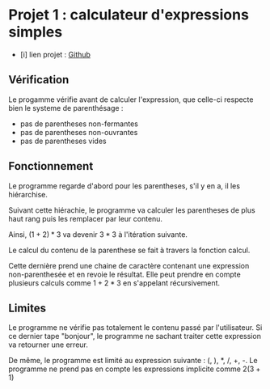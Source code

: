 # Projet 1 : calculateur d'expressions simples

- [i] lien projet : [Github](https://github.com/Spaceiii/expression_calculator/)

## Vérification

Le progamme vérifie avant de calculer l'expression, que celle-ci respecte bien le systeme de parenthésage :

- pas de parentheses non-fermantes
- pas de parentheses non-ouvrantes
- pas de parentheses vides

## Fonctionnement

Le programme regarde d'abord pour les parentheses, s'il y en a, il les hiérarchise.

Suivant cette hiérachie, le programme va calculer les parentheses de plus haut rang puis les remplacer par leur contenu.

Ainsi, $(1+2)*3$ va devenir $3*3$ à l'itération suivante.

Le calcul du contenu de la parenthese se fait à travers la fonction calcul.

Cette dernière prend une chaine de caractère contenant une expression non-parenthesée et en revoie le résultat. Elle peut prendre en compte plusieurs calculs comme $1+2*3$ en s'appelant récursivement.

## Limites 

Le programme ne vérifie pas totalement le contenu passé par l'utilisateur. Si ce dernier tape "bonjour", le programme ne sachant traiter cette expression va retourner une erreur.

De même, le programme est limité au expression suivante : (, ), *, /, +, -. Le programme ne prend pas en compte les expressions implicite comme $2(3+1)$